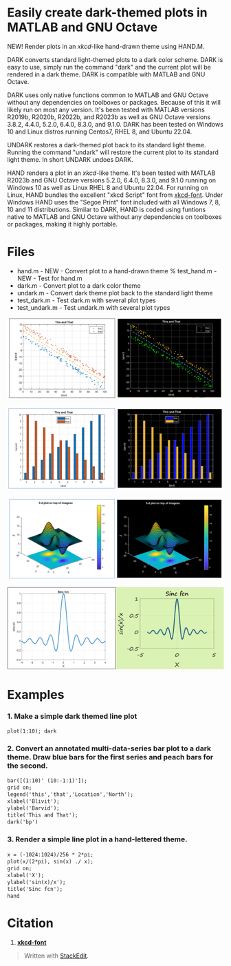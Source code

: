 # Easily create dark-themed plots in MATLAB and GNU Octave

NEW! Render plots in an _xkcd_-like hand-drawn theme using HAND.M.

DARK converts standard light-themed plots to a dark color scheme. DARK is easy to use, simply run the command "dark" and the current plot will be rendered in a dark theme. DARK is compatible with MATLAB and GNU Octave.

DARK uses only native functions common to MATLAB and GNU Octave without any dependencies on toolboxes or packages. Because of this it will likely run on most any version. It's been tested with MATLAB versions R2019b, R2020b, R2022b, and R2023b as well as GNU Octave versions 3.8.2, 4.4.0, 5.2.0, 6.4.0, 8.3.0, and 9.1.0. DARK has been tested on Windows 10 and Linux distros running Centos7, RHEL 8, and Ubuntu 22.04.

UNDARK restores a dark-themed plot back to its standard light theme. Running the command "undark" will restore the current plot to its standard light theme. In short UNDARK undoes DARK.

HAND renders a plot in an _xkcd_-like theme. It's been tested with MATLAB R2023b and GNU Octave versions 5.2.0, 6.4.0, 8.3.0, and 9.1.0 running on Windows 10 as well as Linux RHEL 8 and Ubuntu 22.04. For running on Linux, HAND bundles the excellent "xkcd Script" font from [xkcd-font](https://github.com/ipython/xkcd-font). Under Windows HAND uses the "Segoe Print" font included with all Windows 7, 8, 10 and 11 distributions. Similar to DARK, HAND is coded using funtions native to MATLAB and GNU Octave without any dependencies on toolboxes or packages, making it highly portable.

# Files
* hand.m - NEW - Convert plot to a hand-drawn theme
% test_hand.m - NEW - Test for hand.m
* dark.m - Convert plot to a dark color theme
* undark.m - Convert dark theme plot back to the standard light theme
* test_dark.m - Test dark.m with several plot types
* test_undark.m - Test undark.m with several plot types

![Sample plot 1](./images/example1.PNG "Sample plot 1")

![Sample plot 2](./images/example2.PNG "Sample plot 2")

![Sample plot 3](./images/example3.PNG "Sample plot 3")

![Sample plot 4](./images/example4.PNG "Sample plot 4")

# Examples
### 1. Make a simple dark themed line plot

~~~~
plot(1:10); dark
~~~~

### 2. Convert an annotated multi-data-series bar plot to a dark theme. Draw blue bars for the first series and peach bars for the second.

~~~~
bar([(1:10)' (10:-1:1)']);
grid on;
legend('this','that','Location','North');
xlabel('Blivit');
ylabel('Barvid');
title('This and That');
dark('bp')
~~~~

### 3. Render a simple line plot in a hand-lettered theme.

~~~~
x = (-1024:1024)/256 * 2*pi;
plot(x/(2*pi), sin(x) ./ x);
grid on;
xlabel('X');
ylabel('sin(x)/x');
title('Sinc fcn');
hand
~~~~

# Citation
1. **[xkcd-font](https://github.com/ipython/xkcd-font)**  

> Written with [StackEdit](https://stackedit.io/).
